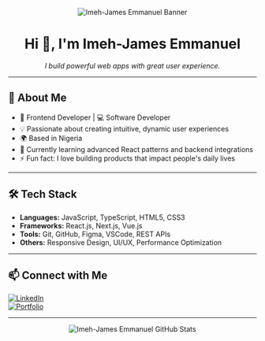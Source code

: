 <!-- Banner image -->
<p align="center">
  <img src="https://via.placeholder.com/1200x300?text=Hey!+I'm+Imeh-James+Emmanuel+%7C+Frontend+%26+Software+Developer" alt="Imeh-James Emmanuel Banner">
</p>

<h1 align="center">Hi 👋, I'm Imeh-James Emmanuel</h1>

<p align="center">
  <em>I build powerful web apps with great user experience.</em>
</p>

---

## 🚀 About Me

- 🎨 Frontend Developer  |  💻 Software Developer  
- 💡 Passionate about creating intuitive, dynamic user experiences  
- 🌍 Based in Nigeria  
- 🌱 Currently learning advanced React patterns and backend integrations  
- ⚡ Fun fact: I love building products that impact people's daily lives  

---

## 🛠️ Tech Stack

- **Languages:** JavaScript, TypeScript, HTML5, CSS3  
- **Frameworks:** React.js, Next.js, Vue.js  
- **Tools:** Git, GitHub, Figma, VSCode, REST APIs  
- **Others:** Responsive Design, UI/UX, Performance Optimization  

---

## 📫 Connect with Me

[![LinkedIn](https://img.shields.io/badge/LinkedIn-0077B5?style=for-the-badge&logo=linkedin&logoColor=white)](https://www.linkedin.com/in/emmanuel-imeh-james-32398134b/)  
[![Portfolio](https://img.shields.io/badge/Portfolio-000000?style=for-the-badge&logo=vercel&logoColor=white)](https://james-dev.vercel.app/)  

---

<p align="center">
  <img src="https://github-readme-stats.vercel.app/api?username=Imeh-James-Emmanuel&show_icons=true&theme=dark" alt="Imeh-James Emmanuel GitHub Stats" />
</p>
